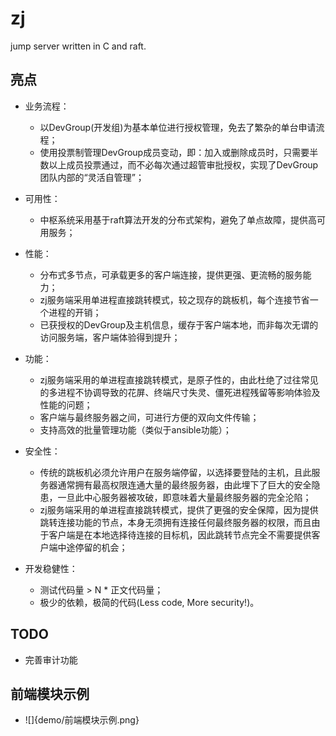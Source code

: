 # zj
jump server written in C and raft.

## 亮点
- 业务流程：        
	- 以DevGroup(开发组)为基本单位进行授权管理，免去了繁杂的单台申请流程；
	- 使用投票制管理DevGroup成员变动，即：加入或删除成员时，只需要半数以上成员投票通过，而不必每次通过超管审批授权，实现了DevGroup团队内部的“灵活自管理”；

- 可用性：        
	- 中枢系统采用基于raft算法开发的分布式架构，避免了单点故障，提供高可用服务；

- 性能：        
	- 分布式多节点，可承载更多的客户端连接，提供更强、更流畅的服务能力；
	- zj服务端采用单进程直接跳转模式，较之现存的跳板机，每个连接节省一个进程的开销；
	- 已获授权的DevGroup及主机信息，缓存于客户端本地，而非每次无谓的访问服务端，客户端体验得到提升；

- 功能：        
	- zj服务端采用的单进程直接跳转模式，是原子性的，由此杜绝了过往常见的多进程不协调导致的花屏、终端尺寸失灵、僵死进程残留等影响体验及性能的问题；
	- 客户端与最终服务器之间，可进行方便的双向文件传输；
	- 支持高效的批量管理功能（类似于ansible功能）；

- 安全性：        
	- 传统的跳板机必须允许用户在服务端停留，以选择要登陆的主机，且此服务器通常拥有最高权限连通大量的最终服务器，由此埋下了巨大的安全隐患，一旦此中心服务器被攻破，即意味着大量最终服务器的完全沦陷；
	- zj服务端采用的单进程直接跳转模式，提供了更强的安全保障，因为提供跳转连接功能的节点，本身无须拥有连接任何最终服务器的权限，而且由于客户端是在本地选择待连接的目标机，因此跳转节点完全不需要提供客户端中途停留的机会；

- 开发稳健性：        
	- 测试代码量 > N * 正文代码量；
	- 极少的依赖，极简的代码(Less code, More security!)。

## TODO
- 完善审计功能

## 前端模块示例
- ![]{demo/前端模块示例.png}
